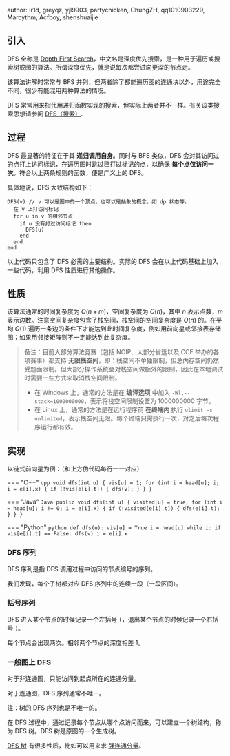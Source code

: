 author: Ir1d, greyqz, yjl9903, partychicken, ChungZH, qq1010903229, Marcythm, Acfboy, shenshuaijie

## 引入

DFS 全称是 [Depth First Search](https://en.wikipedia.org/wiki/Depth-first_search)，中文名是深度优先搜索，是一种用于遍历或搜索树或图的算法。所谓深度优先，就是说每次都尝试向更深的节点走。

该算法讲解时常常与 BFS 并列，但两者除了都能遍历图的连通块以外，用途完全不同，很少有能混用两种算法的情况。

DFS 常常用来指代用递归函数实现的搜索，但实际上两者并不一样。有关该类搜索思想请参阅 [DFS（搜索）](../search/dfs.md).

## 过程

DFS 最显著的特征在于其 **递归调用自身**。同时与 BFS 类似，DFS 会对其访问过的点打上访问标记，在遍历图时跳过已打过标记的点，以确保 **每个点仅访问一次**。符合以上两条规则的函数，便是广义上的 DFS。

具体地说，DFS 大致结构如下：

    DFS(v) // v 可以是图中的一个顶点，也可以是抽象的概念，如 dp 状态等。
      在 v 上打访问标记
      for u in v 的相邻节点
        if u 没有打过访问标记 then
          DFS(u)
        end
      end
    end

以上代码只包含了 DFS 必需的主要结构。实际的 DFS 会在以上代码基础上加入一些代码，利用 DFS 性质进行其他操作。

## 性质

该算法通常的时间复杂度为 $O(n+m)$，空间复杂度为 $O(n)$，其中 $n$ 表示点数，$m$ 表示边数。注意空间复杂度包含了栈空间，栈空间的空间复杂度是 $O(n)$ 的。在平均 $O(1)$ 遍历一条边的条件下才能达到此时间复杂度，例如用前向星或邻接表存储图；如果用邻接矩阵则不一定能达到此复杂度。

> 备注：目前大部分算法竞赛（包括 NOIP、大部分省选以及 CCF 举办的各项赛事）都支持 **无限栈空间**，即：栈空间不单独限制，但总内存空间仍然受题面限制。但大部分操作系统会对栈空间做额外的限制，因此在本地调试时需要一些方式来取消栈空间限制。
>
> -   在 Windows 上，通常的方法是在 **编译选项** 中加入 `-Wl,--stack=1000000000`，表示将栈空间限制设置为 1000000000 字节。
> -   在 Linux 上，通常的方法是在运行程序前 **在终端内** 执行 `ulimit -s unlimited`，表示栈空间无限。每个终端只需执行一次，对之后每次程序运行都有效。

## 实现

以链式前向星为例：（和上方伪代码每行一一对应）

=== "C++"
    ```cpp
    void dfs(int u) {
      vis[u] = 1;
      for (int i = head[u]; i; i = e[i].x) {
        if (!vis[e[i].t]) {
          dfs(v);
        }
      }
    }
    ```

=== "Java"
    ```Java
    public void dfs(int u) {
        visited[u] = true;
        for (int i = head[u]; i != 0; i = e[i].x) {
            if (!visited[e[i].t]) {
                dfs(e[i].t);
            }
        }
    }
    ```
    
=== "Python"
    ```python
    def dfs(u):
        vis[u] = True
        i = head[u]
        while i:
            if vis[e[i].t] == False:
                dfs(v)
            i = e[i].x
    ```

### DFS 序列

DFS 序列是指 DFS 调用过程中访问的节点编号的序列。

我们发现，每个子树都对应 DFS 序列中的连续一段（一段区间）。

### 括号序列

DFS 进入某个节点的时候记录一个左括号 `(`，退出某个节点的时候记录一个右括号 `)`。

每个节点会出现两次。相邻两个节点的深度相差 1。

### 一般图上 DFS

对于非连通图，只能访问到起点所在的连通分量。

对于连通图，DFS 序列通常不唯一。

注：树的 DFS 序列也是不唯一的。

在 DFS 过程中，通过记录每个节点从哪个点访问而来，可以建立一个树结构，称为 DFS 树。DFS 树是原图的一个生成树。

[DFS 树](./scc.md#dfs-生成树) 有很多性质，比如可以用来求 [强连通分量](./scc.md)。
